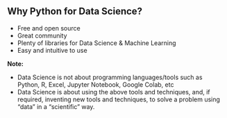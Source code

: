 ## Why Python for Data Science?

* Free and open source
* Great community
* Plenty of libraries for Data Science & Machine Learning
* Easy and intuitive to use

**Note:**

* Data Science is not about programming languages/tools such as Python, R, Excel, Jupyter Notebook, Google Colab, etc
* Data Science is about using the above tools and techniques, and, if required, inventing new tools and techniques, to solve a problem using “data” in a “scientific” way.